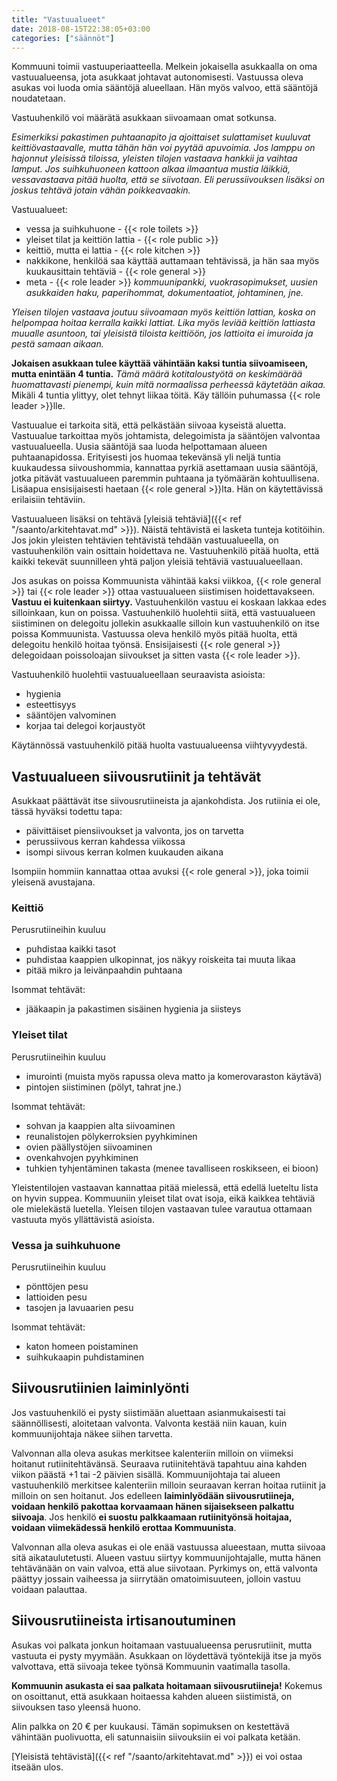 ```yaml
---
title: "Vastuualueet"
date: 2018-08-15T22:38:05+03:00
categories: ["säännöt"] 
---
```

Kommuuni toimii vastuuperiaatteella. Melkein jokaisella asukkaalla on oma vastuualueensa, jota asukkaat johtavat autonomisesti. Vastuussa oleva asukas voi luoda omia sääntöjä alueellaan. Hän myös valvoo, että sääntöjä noudatetaan.

Vastuuhenkilö voi määrätä asukkaan siivoamaan omat sotkunsa.

*Esimerkiksi pakastimen puhtaanapito ja ajoittaiset sulattamiset kuuluvat keittiövastaavalle, mutta tähän hän voi pyytää apuvoimia. Jos lamppu on hajonnut yleisissä tiloissa, yleisten tilojen vastaava hankkii ja vaihtaa lamput. Jos suihkuhuoneen kattoon alkaa ilmaantua mustia läikkiä, vessavastaava pitää huolta, että se siivotaan. Eli perussiivouksen lisäksi on joskus tehtävä jotain vähän poikkeavaakin.*

Vastuualueet:

  - vessa ja suihkuhuone - {{< role toilets >}}
  - yleiset tilat ja keittiön lattia - {{< role public >}}
  - keittiö, mutta ei lattia - {{< role kitchen >}} 
  - nakkikone, henkilöä saa käyttää auttamaan tehtävissä, ja hän saa myös kuukausittain tehtäviä - {{< role general >}}
  - meta - {{< role leader >}} *kommuunipankki, vuokrasopimukset, uusien asukkaiden haku, paperihommat, dokumentaatiot, johtaminen, jne.*

*Yleisen tilojen vastaava joutuu siivoamaan myös keittiön lattian, koska on helpompaa hoitaa kerralla kaikki lattiat. Lika myös leviää keittiön lattiasta muualle asuntoon, tai yleisistä tiloista keittiöön, jos lattioita ei imuroida ja pestä samaan aikaan.*

**Jokaisen asukkaan tulee käyttää vähintään kaksi tuntia siivoamiseen, mutta enintään 4 tuntia.** *Tämä määrä kotitaloustyötä on keskimäärää huomattavasti pienempi, kuin mitä normaalissa perheessä käytetään aikaa.* Mikäli 4 tuntia ylittyy, olet tehnyt liikaa töitä. Käy tällöin puhumassa {{< role leader >}}lle.

Vastuualue ei tarkoita sitä, että pelkästään siivoaa kyseistä aluetta. Vastuualue tarkoittaa myös johtamista, delegoimista ja sääntöjen valvontaa vastuualueella. Uusia sääntöjä saa luoda helpottamaan alueen puhtaanapidossa. Erityisesti jos huomaa tekevänsä yli neljä tuntia kuukaudessa siivoushommia, kannattaa pyrkiä asettamaan uusia sääntöjä, jotka pitävät vastuualueen paremmin puhtaana ja työmäärän kohtuullisena. Lisäapua ensisijaisesti haetaan {{< role general >}}lta. Hän on käytettävissä erilaisiin tehtäviin.

Vastuualueen lisäksi on tehtävä [yleisiä tehtäviä]({{< ref "/saanto/arkitehtavat.md" >}}). Näistä tehtävistä ei lasketa tunteja kotitöihin. Jos jokin yleisten tehtävien tehtävistä tehdään vastuualueella, on vastuuhenkilön vain osittain hoidettava ne. Vastuuhenkilö pitää huolta, että kaikki tekevät suunnilleen yhtä paljon yleisiä tehtäviä vastuualueellaan.

Jos asukas on poissa Kommuunista vähintää kaksi viikkoa, {{< role general >}} tai {{< role leader >}} ottaa vastuualueen siistimisen hoidettavakseen. **Vastuu ei kuitenkaan siirtyy.** Vastuuhenkilön vastuu ei koskaan lakkaa edes silloinkaan, kun on poissa. Vastuuhenkilö huolehtii siitä, että vastuualueen siistiminen on delegoitu jollekin asukkaalle silloin kun vastuuhenkilö on itse poissa Kommuunista. Vastuussa oleva henkilö myös pitää huolta, että delegoitu henkilö hoitaa työnsä. Ensisijaisesti {{< role general >}} delegoidaan poissoloajan siivoukset ja sitten vasta {{< role leader >}}.

Vastuuhenkilö huolehtii vastuualueellaan seuraavista asioista:

  - hygienia
  - esteettisyys
  - sääntöjen valvominen
  - korjaa tai delegoi korjaustyöt

Käytännössä vastuuhenkilö pitää huolta vastuualueensa viihtyvyydestä.

## Vastuualueen siivousrutiinit ja tehtävät
Asukkaat päättävät itse siivousrutiineista ja ajankohdista. Jos rutiinia ei ole, tässä hyväksi todettu tapa:

  - päivittäiset piensiivoukset ja valvonta, jos on tarvetta
  - perussiivous kerran kahdessa viikossa
  - isompi siivous kerran kolmen kuukauden aikana

Isompiin hommiin kannattaa ottaa avuksi {{< role general >}}, joka toimii yleisenä avustajana.

### Keittiö
Perusrutiineihin kuuluu 

  - puhdistaa kaikki tasot
  - puhdistaa kaappien ulkopinnat, jos näkyy roiskeita tai muuta likaa
  - pitää mikro ja leivänpaahdin puhtaana

Isommat tehtävät:

  - jääkaapin ja pakastimen sisäinen hygienia ja siisteys

### Yleiset tilat
Perusrutiineihin kuuluu

  - imurointi (muista myös rapussa oleva matto ja komerovaraston käytävä)
  - pintojen siistiminen (pölyt, tahrat jne.)

Isommat tehtävät:

  - sohvan ja kaappien alta siivoaminen
  - reunalistojen pölykerroksien pyyhkiminen
  - ovien päällystöjen siivoaminen
  - ovenkahvojen pyyhkiminen
  - tuhkien tyhjentäminen takasta (menee tavalliseen roskikseen, ei bioon)

Yleistentilojen vastaavan kannattaa pitää mielessä, että edellä lueteltu lista on hyvin suppea. Kommuuniin yleiset tilat ovat isoja, eikä kaikkea tehtäviä ole mielekästä luetella. Yleisen tilojen vastaavan tulee varautua ottamaan vastuuta myös yllättävistä asioista.

### Vessa ja suihkuhuone
Perusrutiineihin kuuluu

  - pönttöjen pesu
  - lattioiden pesu
  - tasojen ja lavuaarien pesu

Isommat tehtävät:

  - katon homeen poistaminen
  - suihkukaapin puhdistaminen

## Siivousrutiinien laiminlyönti
Jos vastuuhenkilö ei pysty siistimään aluettaan asianmukaisesti tai säännöllisesti, aloitetaan valvonta. Valvonta kestää niin kauan, kuin kommuunijohtaja näkee siihen tarvetta.

Valvonnan alla oleva asukas merkitsee kalenteriin milloin on viimeksi hoitanut rutiinitehtävänsä. Seuraava rutiinitehtävä tapahtuu aina kahden viikon päästä +1 tai -2 päivien sisällä. Kommuunijohtaja tai alueen vastuuhenkilö merkitsee kalenteriin milloin seuraavan kerran hoitaa rutiinit ja milloin on sen hoitanut. Jos edelleen **laiminlyödään siivousrutiineja, voidaan henkilö pakottaa korvaamaan hänen sijaisekseen palkattu siivoaja**. Jos henkilö **ei suostu palkkaamaan rutiinityönsä hoitajaa, voidaan viimekädessä henkilö erottaa Kommuunista**.

Valvonnan alla oleva asukas ei ole enää vastuussa alueestaan, mutta siivoaa sitä aikataulutetusti. Alueen vastuu siirtyy kommuunijohtajalle, mutta hänen tehtävänään on vain valvoa, että alue siivotaan. Pyrkimys on, että valvonta päättyy jossain vaiheessa ja siirrytään omatoimisuuteen, jolloin vastuu voidaan palauttaa.

## Siivousrutiineista irtisanoutuminen
Asukas voi palkata jonkun hoitamaan vastuualueensa perusrutiinit, mutta vastuuta ei pysty myymään. Asukkaan on löydettävä työntekijä itse ja myös valvottava, että siivoaja tekee työnsä Kommuunin vaatimalla tasolla. 

**Kommuunin asukasta ei saa palkata hoitamaan siivousrutiineja!** Kokemus on osoittanut, että asukkaan hoitaessa kahden alueen siistimistä, on siivouksen taso yleensä huono.

Alin palkka on 20 € per kuukausi. Tämän sopimuksen on kestettävä vähintään puolivuotta, eli satunnaisiin siivouksiin ei voi palkata ketään.

[Yleisistä tehtävistä]({{< ref "/saanto/arkitehtavat.md" >}}) ei voi ostaa itseään ulos.
